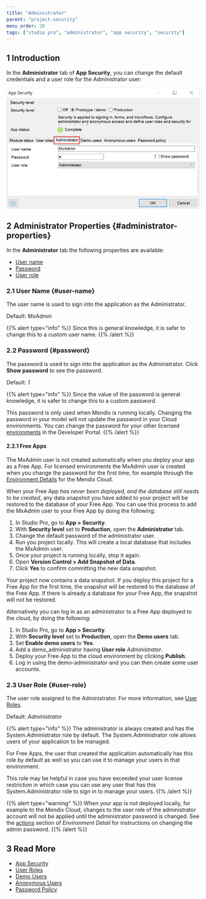 ```yaml
---
title: "Administrator"
parent: "project-security"
menu_order: 20
tags: ["studio pro", "administrator", "app security", "security"]
---
```


## 1 Introduction

In the **Administrator** tab of **App Security**, you can change the default credentials and a user role for the Administrator user:

![](attachments/administrator/project-security-administrator.png)

## 2 Administrator Properties {#administrator-properties}

In the **Administrator** tab the following properties are available:

* [User name](#user-name)
* [Password](#password)
* [User role](#user-role)

### 2.1 User Name {#user-name}

The user name is used to sign into the application as the Administrator.

Default: *MxAdmin* 

{{% alert type="info" %}}
Since this is general knowledge, it is safer to change this to a custom user name.
{{% /alert %}}

### 2.2 Password {#password}

The password is used to sign into the application as the Administrator. Click **Show password** to see the password. 

Default: *1*

{{% alert type="info" %}}
Since the value of the password is general knowledge, it is safer to change this to a custom password.

This password is only used when Mendix is running locally. Changing the password in your model will not update the password in your Cloud environments. You can change the password for your other licensed [environments](/developerportal/deploy/environments-details) in the Developer Portal.
{{% /alert %}}

#### 2.2.1 Free Apps

The MxAdmin user is not created automatically when you deploy your app as a Free App. For licensed environments the MxAdmin user is created when you change the password for the first time, for example through the [Environment Details](/developerportal/deploy/environments-details) for the Mendix Cloud.

When your Free App *has never been deployed, and the database still needs to be created*, any data snapshot you have added to your project will be restored to the database of your Free App. You can use this process to add the MxAdmin user to your Free App by doing the following:
1. In Studio Pro, go to **App > Security**.
2. With **Security level** set to **Production**, open the **Administrator** tab.
3. Change the default password of the administrator user.
4. Run you project locally. This will create a local database that includes the MxAdmin user.
5. Once your project is running locally, stop it again.
6. Open **Version Control > Add Snapshot of Data**.
7. Click **Yes** to confirm committing the new data snapshot.

Your project now contains a data snapshot. If you deploy this project for a Free App for the first time, the snapshot will be restored to the database of the Free App. If there is already a database for your Free App, the snapshot will not be restored.

Alternatively you can log in as an administrator to a Free App deployed to the cloud, by doing the following:

1. In Studio Pro, go to **App > Security**.
2. With **Security level** set to **Production**, open the **Demo users** tab.
3. Set **Enable demo users** to **Yes**.
4. Add a demo_administrator having **User role** *Administrator*.
5. Deploy your Free App to the cloud environment by clicking **Publish**.
6. Log in using the demo-administrator and you can then create some user accounts.

### 2.3 User Role {#user-role}

The user role assigned to the Administrator. For more information, see [User Roles](user-roles). 

Default: *Administrator*

{{% alert type="info" %}}
The administrator is always created and has the System.Administrator role by default. The System.Administrator role allows users of your application to be managed. 

For Free Apps, the user that created the application automatically has this role by default as well so you can use it to manage your users in that environment.

This role may be helpful in case you have exceeded your user license restriction in which case you can use any user that has this System.Administrator role to sign in to manage your users.
{{% /alert %}}

{{% alert type="warning" %}}
When your app is not deployed locally, for example to the Mendix Cloud, changes to the user role of the administrator account will not be applied until the administrator password is changed. See the [actions](/developerportal/deploy/environments-details#actions) section of *Environment Detail* for instructions on changing the admin password.
{{% /alert %}}

## 3 Read More

* [App Security](project-security)
* [User Roles](user-roles)
* [Demo Users](demo-users)
* [Anonymous Users](anonymous-users)
* [Password Policy](password-policy)
